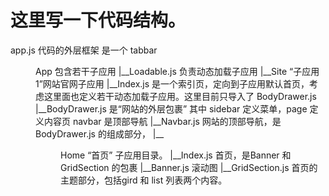 # 这里写一下代码结构。

app.js                          代码的外层框架 是一个 tabbar
<dir>App                        包含若干子应用
    |__Loadable.js              负责动态加载子应用
    |__Site                     “子应用1”网站官网子应用
        |__Index.js             是一个索引页，定向到子应用默认首页，考虑这里面也定义若干动态加载子应用。这里目前只导入了 BodyDrawer.js
        |__BodyDrawer.js        是“网站的外层包裹” 其中 sidebar 定义菜单，page 定义内容页 navbar 是顶部导航
        |__Navbar.js            网站的顶部导航，是 BodyDrawer.js 的组成部分，
        |__<dir>Home            “首页” 子应用目录。
            |__Index.js         首页，是Banner 和 GridSection 的包裹
            |__Banner.js        滚动图
            |__GridSection.js   首页的主题部分，包括gird 和 list 列表两个内容。